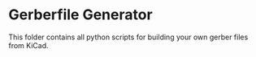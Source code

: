 # Gerberfile Generator

This folder contains all python scripts for building your own gerber files from KiCad.